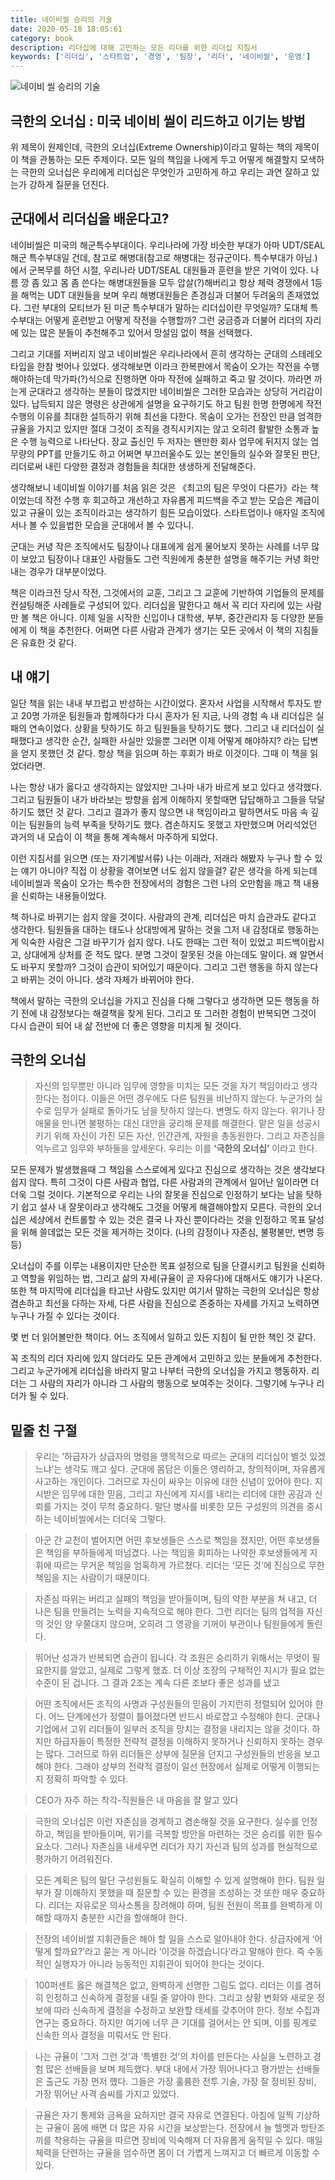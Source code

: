 ```yaml
---
title: 네이비씰 승리의 기술
date: 2020-05-18 18:05:61
category: book
description: 리더십에 대해 고민하는 모든 리더를 위한 리더십 지침서
keywords: ['리더십', '스타트업', '경영', '팀장', '리더', '네이비씰', '운영']
---
```


![네이비 씰 승리의 기술](./images/navy-seals.jpeg)

## 극한의 오너십 : 미국 네이비 씰이 리드하고 이기는 방법

위 제목이 원제인데, 극한의 오너십(Extreme Ownership)이라고 말하는 책의 제목이 이 책을 관통하는 모든 주제이다. 모든 일의 책임을 나에게 두고 어떻게 해결할지 모색하는 극한의 오너십은 우리에게 리더십은 무엇인가 고민하게 하고 우리는 과연 잘하고 있는가 강하게 질문을 던진다.

## 군대에서 리더십을 배운다고?

네이비씰은 미국의 해군특수부대이다. 우리나라에 가장 비슷한 부대가 아마 UDT/SEAL 해군 특수부대일 건데, 참고로 해병대(참고로 해병대는 정규군이다. 특수부대가 아님.)에서 군복무를 하던 시절, 우리나라 UDT/SEAL 대원들과 훈련을 받은 기억이 있다. 나름 깡 좀 있고 몸 좀 쓴다는 해병대원들을 모두 압살(?)해버리고 항상 체력 경쟁에서 1등을 해먹는 UDT 대원들을 보며 우리 해병대원들은 존경심과 더불어 두려움의 존재였었다. 그런 부대의 모티브가 된 미군 특수부대가 말하는 리더십이란 무엇일까? 도대체 특수부대는 어떻게 훈련받고 어떻게 작전을 수행할까? 그런 궁금증과 더불어 리더의 자리에 있는 많은 분들이 추천해주고 있어서 망설임 없이 책을 선택했다.

그리고 기대를 저버리지 않고 네이비씰은 우리나라에서 흔히 생각하는 군대의 스테레오 타입을 한참 벗어나 있었다. 생각해보면 이라크 한복판에서 목숨이 오가는 작전을 수행해야하는데 막가파(?)식으로 진행하면 아마 작전에 실패하고 죽고 말 것이다. 까라면 까는게 군대라고 생각하는 분들이 많겠지만 네이비씰은 그러한 모습과는 상당히 거리감이 있다. 납득되지 않은 명령은 상관에게 설명을 요구하기도 하고 팀원 한명 한명에게 작전 수행의 이유를 최대한 설득하기 위해 최선을 다한다. 목숨이 오가는 전장인 만큼 엄격한 규율을 가지고 있지만 절대 그것이 조직을 경직시키지는 않고 오히려 활발한 소통과 높은 수행 능력으로 나타난다. 장교 출신인 두 저자는 왠만한 회사 업무에 뒤지지 않는 업무량의 PPT를 만들기도 하고 어쩌면 부끄러울수도 있는 본인들의 실수와 잘못된 판단, 리더로써 내린 다양한 결정과 경험들을 최대한 생생하게 전달해준다.

생각해보니 네이비씰 이야기를 처음 읽은 것은 《최고의 팀은 무엇이 다른가》라는 책이었는데 작전 수행 후 회고하고 개선하고 자유롭게 피드백을 주고 받는 모습은 계급이 있고 규율이 있는 조직이라고는 생각하기 힘든 모습이었다. 스타트업이나 애자일 조직에서나 볼 수 있을법한 모습을 군대에서 볼 수 있다니.

군대는 커녕 작은 조직에서도 팀장이나 대표에게 쉽게 물어보지 못하는 사례를 너무 많이 보았고 팀장이나 대표인 사람들도 그런 직원에게 충분한 설명을 해주기는 커녕 화만 내는 경우가 대부분이었다.

책은 이라크전 당시 작전, 그것에서의 교훈, 그리고 그 교훈에 기반하여 기업들의 문제를 컨설팅해준 사례들로 구성되어 있다. 리더십을 말한다고 해서 꼭 리더 자리에 있는 사람만 볼 책은 아니다. 이제 일을 시작한 신입이나 대학생, 부부, 중간관리자 등 다양한 분들에게 이 책을 추천한다. 어쩌면 다른 사람과 관계가 생기는 모든 곳에서 이 책의 지침들은 유효한 것 같다.

## 내 얘기

일단 책을 읽는 내내 부끄럽고 반성하는 시간이었다. 혼자서 사업을 시작해서 투자도 받고 20명 가까운 팀원들과 함께하다가 다시 혼자가 된 지금, 나의 경험 속 내 리더십은 실패의 연속이었다. 상황을 탓하기도 하고 팀원들을 탓하기도 했다. 그리고 내 리더십이 실패했다고 생각한 순간, 실패한 사실만 있을뿐 그러면 이제 어떻게 해야하지? 라는 답변을 얻지 못했던 것 같다. 항상 책을 읽으며 하는 후회가 바로 이것이다. 그때 이 책을 읽었더라면.

나는 항상 내가 옳다고 생각하지는 않았지만 그나마 내가 바르게 보고 있다고 생각했다. 그리고 팀원들이 내가 바라보는 방향을 쉽게 이해하지 못할때면 답답해하고 그들을 닦달하기도 했던 것 같다. 그리고 결과가 좋지 않으면 내 책임이라고 말하면서도 마음 속 깊이는 팀원들의 능력 부족을 탓하기도 했다. 겸손하지도 못했고 자만했으며 어리석었던 과거의 내 모습이 이 책을 통해 계속해서 마주하게 되었다.

이런 지침서를 읽으면 (또는 자기계발서류) 나는 이래라, 저래라 해봤자 누구나 할 수 있는 얘기 아니야? 직접 이 상황을 겪어보면 너도 쉽지 않을걸? 같은 생각을 하게 되는데 네이비씰과 목숨이 오가는 특수한 전장에서의 경험은 그런 나의 오만함을 깨고 책 내용을 신뢰하는 내용들이었다.

책 하나로 바뀌기는 쉽지 않을 것이다. 사람과의 관계, 리더십은 마치 습관과도 같다고 생각한다. 팀원들을 대하는 태도나 상대방에게 말하는 것을 그저 내 감정대로 행동하는 게 익숙한 사람은 그걸 바꾸기가 쉽지 않다. 나도 한때는 그런 적이 있었고 피드백이랍시고, 상대에게 상처를 준 적도 많다. 분명 그것이 잘못된 것을 아는데도 말이다. 왜 알면서도 바꾸지 못할까? 그것이 습관이 되어있기 때문이다. 그리고 그런 행동을 하지 않는다고 바뀌는 것이 아니다. 생각 자체가 바뀌어야 한다.

책에서 말하는 극한의 오너십을 가지고 진심을 다해 그렇다고 생각하면 모든 행동을 하기 전에 내 감정보다는 해결책을 찾게 된다. 그리고 또 그러한 경험이 반복되면 그것이 다시 습관이 되어 내 삶 전반에 더 좋은 영향을 미치게 될 것이다.

## 극한의 오너십

> 자신의 임무뿐만 아니라 임무에 영향을 미치는 모든 것을 자기 책임이라고 생각한다는 점이다. 이들은 어떤 경우에도 다른 팀원을 비난하지 않는다. 누군가의 실수로 임무가 실패로 돌아가도 남을 탓하지 않는다. 변명도 하지 않는다. 위기나 장애물을 만나면 불평하는 대신 대안을 궁리해 문제를 해결한다. 맡은 일을 성공시키기 위해 자신이 가진 모든 자산, 인간관계, 자원을 총동원한다. 그리고 자존심을 억누르고 임무와 부하들을 앞세운다. 우리는 이를 **‘극한의 오너십’** 이라고 한다.

모든 문제가 발생했을때 그 책임을 스스로에게 있다고 진심으로 생각하는 것은 생각보다 쉽지 않다. 특히 그것이 다른 사람과 협업, 다른 사람과의 관계에서 일어난 일이라면 더더욱 그럴 것이다. 기본적으로 우리는 나의 잘못을 진심으로 인정하기 보다는 남을 탓하기 쉽고 설사 내 잘못이라고 생각해도 그것을 어떻게 해결해야할지 모른다. 극한의 오너십은 세상에서 컨트롤할 수 있는 것은 결국 나 자신 뿐이다라는 것을 인정하고 목표 달성을 위해 쓸데없는 모든 것을 제거하는 것이다. (나의 감정이나 자존심, 불평불만, 변명 등등)

오너십이 주를 이루는 내용이지만 단순한 목표 설정으로 팀을 단결시키고 팀원을 신뢰하고 역할을 위임하는 법, 그리고 삶의 자세(규율이 곧 자유다)에 대해서도 얘기가 나온다. 또한 책 마지막에 리더십을 타고난 사람도 있지만 여기서 말하는 극한의 오너십은 항상 겸손하고 최선을 다하는 자세, 다른 사람을 진심으로 존중하는 자세를 가지고 노력하면 누구나 가질 수 있다는 것이다.

몇 번 더 읽어볼만한 책이다. 어느 조직에서 일하고 있든 지침이 될 만한 책인 것 같다.

꼭 조직의 리더 자리에 있지 않더라도 모든 관계에서 고민하고 있는 분들에게 추천한다. 그리고 누군가에게 리더십을 바라지 말고 나부터 극한의 오너십을 가지고 행동하자. 리더는 그 사람의 자리가 아니라 그 사람의 행동으로 보여주는 것이다. 그렇기에 누구나 리더가 될 수 있다.

## 밑줄 친 구절

> 우리는 ‘하급자가 상급자의 명령을 맹목적으로 따르는 군대의 리더십이 별것 있겠느냐’는 생각도 깨고 싶다. 군대에 몸담은 이들은 영리하고, 창의적이며, 자유롭게 사고하는 개인이다. 그러므로 자신이 싸우는 이유에 대한 신념이 있어야 한다. 지시받은 임무에 대한 믿음, 그리고 자신에게 지시를 내리는 리더에 대한 공감과 신뢰를 가지는 것이 무척 중요하다. 말단 병사를 비롯한 모든 구성원의 의견을 중시하는 네이비씰에서는 더더욱 그렇다.

> 아군 간 교전이 벌어지면 어떤 후보생들은 스스로 책임을 졌지만, 어떤 후보생들은 책임을 부하들에게 떠넘겼다. 나는 책임을 회피하는 나약한 후보생들에게 지휘에 따르는 무거운 책임을 엄혹하게 가르쳤다. 리더는 ‘모든 것’에 진심으로 무한 책임을 지는 사람이기 때문이다.

> 자존심 따위는 버리고 실패의 책임을 받아들이며, 팀의 약한 부분을 쳐 내고, 더 나은 팀을 만들려는 노력을 지속적으로 해야 한다. 그런 리더는 팀의 업적을 자신의 것인 양 우쭐대지 않으며, 오히려 그 영광을 기꺼이 부관이나 팀원들에게 돌린다.

> 뛰어난 성과가 반복되면 습관이 됩니다. 각 조원은 승리하기 위해서는 무엇이 필요한지를 알았고, 실제로 그렇게 했죠. 더 이상 조장의 구체적인 지시가 필요 없는 수준이 된 겁니다. 그 결과 2조는 계속 다른 조보다 좋은 성과를 냈고

> 어떤 조직에서든 조직의 사명과 구성원들의 믿음이 가지런히 정렬되어 있어야 한다. 어느 단계에선가 정렬이 틀어졌다면 반드시 바로잡고 수정해야 한다. 군대나 기업에서 고위 리더들이 일부러 조직을 망치는 결정을 내리지는 않을 것이다. 하지만 하급자들이 특정한 전략적 결정을 이해하지 못하거나 신뢰하지 못하는 경우는 많다. 그러므로 하위 리더들은 상부에 질문을 던지고 구성원들의 반응을 보고해야 한다. 그래야 상부의 전략적 결정이 일선 현장에서 실제로 어떻게 이행되는지 정확히 파악할 수 있다.

> CEO가 자주 하는 착각-직원들은 내 마음을 잘 알고 있다

> 극한의 오너십은 이런 자존심을 경계하고 겸손해질 것을 요구한다. 실수를 인정하고, 책임을 받아들이며, 위기를 극복할 방안을 마련하는 것은 승리를 위한 필수 요소다. 그러나 자존심을 내세우면 리더가 자기 자신과 팀의 성과를 현실적으로 평가하기 어려워진다.

> 모든 계획은 팀의 말단 구성원들도 확실히 이해할 수 있게 설명해야 한다. 팀원 일부가 잘 이해하지 못했을 때 질문할 수 있는 환경을 조성하는 것 또한 매우 중요하다. 리더는 자유로운 의사소통을 장려해야 하며, 팀원 전원이 목표를 완벽하게 이해할 때까지 충분한 시간을 할애해야 한다.

> 전장의 네이비씰 지휘관들은 해야 할 일을 스스로 알아내야 한다. 상급자에게 ‘어떻게 할까요?’라고 묻는 게 아니라 ‘이것을 하겠습니다’라고 말해야 한다. 즉 수동적인 실행자가 아니라 능동적인 지휘관이 되어야 한다는 것이다.

> 100퍼센트 옳은 해결책은 없고, 완벽하게 선명한 그림도 없다. 리더는 이를 겸허히 인정하고 신속하게 결정을 내릴 줄 알아야 한다. 그리고 상황 변화와 새로운 정보에 따라 신속하게 결정을 수정하고 보완할 태세를 갖추어야 한다. 정보 수집과 연구는 중요하다. 하지만 여기에 너무 큰 기대를 걸어서는 안 되며, 이를 핑계로 신속한 의사 결정을 미뤄서도 안 된다.

> 나는 규율이 ‘그저 그런 것’과 ‘특별한 것’의 차이를 만든다는 사실을 노련하고 경험 많은 선배들을 보며 체득했다. 부대 내에서 가장 뛰어나다고 평가받는 선배들은 출근도 가장 먼저 했다. 그들은 가장 훌륭한 전투 기술, 가장 잘 정비된 장비, 가장 뛰어난 사격 솜씨를 가지고 있었다.

> 규율은 자기 통제와 금욕을 요하지만 결국 자유로 연결된다. 아침에 일찍 기상하는 규율이 몸에 배면 더 많은 자유 시간을 보상받는다. 전장에서 늘 헬멧과 방탄조끼를 착용하는 규율을 따르면 장비에 익숙해져 더 자유롭게 움직일 수 있다. 매일 체력을 단련하는 규율을 엄수하면 몸이 더 가볍게 느껴지고 더 빠르게 이동할 수 있다.
